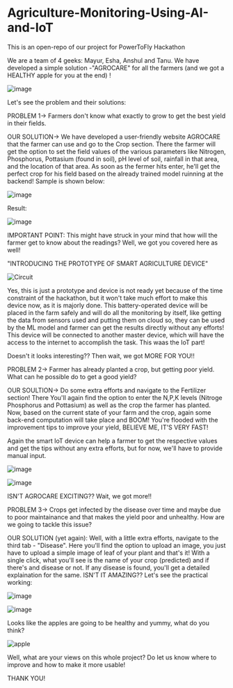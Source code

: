 # Agriculture-Monitoring-Using-AI-and-IoT
This is an open-repo of our project for PowerToFly Hackathon

We are a team of 4 geeks: Mayur, Esha, Anshul and Tanu.
We have developed a simple solution -"AGROCARE" for all the farmers (and we got a HEALTHY apple for you at the end) !





![image](https://user-images.githubusercontent.com/74321084/175789495-c9314274-9f2f-49c2-a169-486b6a6b82ed.png)



Let's see the problem and their solutions:

PROBLEM 1-> Farmers don't know what exactly to grow to get the best yield in their fields.

OUR SOLUTION-> We have developed a user-friendly website AGROCARE that the farmer can use and go to the Crop section. There the farmer will get the option to set the field values of  the various parameters like Nitrogen, Phosphorus, Pottasium (found in soil), pH level of soil, rainfall in that area, and the location of that area.
As soon as the fermer hits enter, he'll get the perfect crop for his field based on the already trained model ruinning at the backend!
Sample is shown below:


![image](https://user-images.githubusercontent.com/74321084/175789622-fa023901-85b6-43db-ace6-38107265ea2a.png)

Result:


![image](https://user-images.githubusercontent.com/74321084/175789631-18911d84-8f61-4903-b19d-6a502b7d8606.png)


IMPORTANT POINT: This might have struck in your mind that how will the farmer get to know about the readings? Well, we got you covered here as well!



"INTRODUCING THE PROTOTYPE OF SMART AGRICULTURE DEVICE"



![Circuit](https://user-images.githubusercontent.com/74321084/175789675-ba457cb2-4d3e-4756-95fa-8121fd0d43f0.PNG)




Yes, this is just a prototype and device is not ready yet because of the time constraint of the hackathon, but it won't take much effort to make this device now, as it is majorly done.
This battery-operated device will be placed in the farm safely and will do all the monitoring by itself, like getting the data from sensors used and putting them on cloud so, they can be used by the ML model and farmer can get the results directly without any efforts!
This device will be connected to another master device, which will have the access to the internet to accomplish the task. This waas the IoT part!

Doesn't it looks interesting?? Then wait, we got MORE FOR YOU!!



PROBLEM 2-> Farmer has already planted a crop, but getting poor yield. What can he possible do to get a good yield?

OUR SOULTION-> Do some extra efforts and navigate to the Fertilizer section! There You'll again find the option to enter the N,P,K levels (Nitroge Phosphorus and Pottasium) as well as the crop the farmer has planted.
Now, based on the current state of your farm and the crop, again some back-end computation will take place and BOOM!
You're flooded with the improvement tips to improve your yield, BELIEVE ME, IT'S VERY FAST!

Again the smart IoT device can help a farmer to get the respective values and get the tips without any extra efforts, but for now, we'll have to provide manual input.


![image](https://user-images.githubusercontent.com/74321084/175789955-25041d8b-941d-42c6-8b7f-63ba9b705d6c.png)

![image](https://user-images.githubusercontent.com/74321084/175789963-0cf94efc-cb99-48ac-b39e-db1b7109f1f8.png)





ISN'T AGROCARE EXCITING??  Wait, we got more!!



PROBLEM 3-> Crops get infected by the disease over time and maybe due to poor maintainance and that makes the yield poor and unhealthy. How are we going to tackle this issue?

OUR SOLUTION (yet again): Well, with a little extra efforts, navigate to the third tab - "Disease".
Here you'll find the option to upload an image, you just have to upload a simple image of leaf of your plant and that's it! With a single click, what you'll see is the name of your crop (predicted) and if there's and disease or not.
If any disease is found, you'll get a detailed explaination for the same. ISN'T IT AMAZING?? Let's see the practical working:



![image](https://user-images.githubusercontent.com/74321084/175790079-43a9d331-fc36-443e-911c-5600b3afef03.png)

![image](https://user-images.githubusercontent.com/74321084/175790095-8f695b7b-1060-47b7-9387-10669bee13c2.png)


Looks like the apples are going to be healthy and yummy, what do you think?


![apple](https://user-images.githubusercontent.com/74321084/175790144-e4cf1e76-e130-4d2e-b6f4-aed61314df57.gif)

Well, what are your views on this whole project? Do let us know where to improve and how to make it more usable!

THANK YOU!
